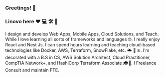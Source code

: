 ### Greetings! 😬
### Linovo here ♥️ 💻 🛠️ 📱

<!--
**linovorefresh/linovorefresh** is a ✨ _special_ ✨ repository because its `README.md` (this file) appears on your GitHub profile.

Here are some ideas to get you started:

- 🔭 I’m currently working on ...
- 🌱 I’m currently learning ...
- 👯 I’m looking to collaborate on ...
- 🤔 I’m looking for help with ...
- 💬 Ask me about ...
- 📫 How to reach me: ...
- 😄 Pronouns: ...
- ⚡ Fun fact: ...
-->

I design and develop Web Apps, Mobile Apps, Cloud Solutions, and Teach. While I love learning all sorts of frameworks and languages 🤓, I really enjoy React and Nest Js. I can spend hours learning and teaching cloud-based technologies like Docker, AWS, Terraform, SnowFlake, etc. 🌥 🐳 ❄️. I'm decorated with a B.S in CS, AWS Solution Architect, Cloud Practitioner, CompTIA Network+, and HashiCorp Terraform Associate 🎓🧾. I Freelance Consult and maintain FTE. 
